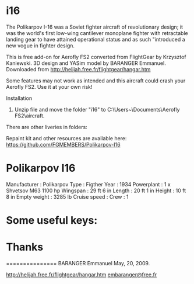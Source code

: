 # i16
The Polikarpov I-16 was a Soviet fighter aircraft of revolutionary design; it was the world's first low-wing cantilever monoplane fighter with retractable landing gear to have attained operational status and as such "introduced a new vogue in fighter design.

This is free add-on for Aerofly FS2 converted from FlightGear by Krzysztof Kaniewski. 
3D design and YASim model by BARANGER Emmanuel. Downloaded from http://helijah.free.fr/flightgear/hangar.htm

 Some features may not work as intended and this aircraft could crash your Aerofly FS2. 
 Use it at your own risk!

Installation

1. Unzip file and move the folder "i16" to C:\Users\~\Documents\Aerofly FS2\aircraft.

There are other liveries in folders:

Repaint kit and other resources are available here: https://github.com/FGMEMBERS/Polikarpov-I16

Polikarpov I16
==============

Manufacturer                  : Polikarpov
Type                          : Figther
Year                          : 1934
Powerplant                    : 1 x Shvetsov M63 1100 hp
Wingspan                      : 29 ft 6 in
Length                        : 20 ft 1 in
Height                        : 10 ft 8 in
Empty weight                  : 3285 lb
Cruise speed                  : 
Crew                          : 1

Some useful keys:
=================

Thanks
======

===============
BARANGER Emmanuel
May, 20, 2009.

http://helijah.free.fr/flightgear/hangar.htm
embaranger@free.fr
